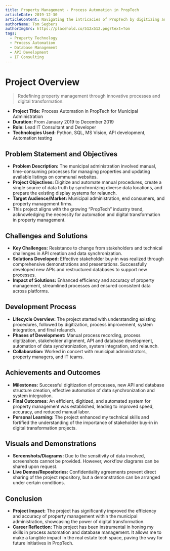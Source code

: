 ```yaml
---
title: Property Management - Process Automation in PropTech
articleDate: 2019-12-30
articleContent: Navigating the intricacies of PropTech by digitizing and automating manual processes within the municipal administration while ensuring data consistency and improved efficiency.
authorName: Tom Segbers
authorImgSrc: https://placehold.co/512x512.png?text=Tom
tags:
  - Property Technology
  - Process Automation
  - Database Management
  - API Development
  - IT Consulting
---
```


# Project Overview

> Redefining property management through innovative processes and digital transformation.

- **Project Title:** Process Automation in PropTech for Municipal Administration
- **Duration:** From January 2019 to December 2019
- **Role:** Lead IT Consultant and Developer
- **Technologies Used:** Python, SQL, MS Vision, API development, Automation testing

## Problem Statement and Objectives

- **Problem Description:** The municipal administration involved manual, time-consuming processes for managing
  properties and updating available listings on communal websites.
- **Project Objectives:** Digitize and automate manual procedures, create a single source of data truth by synchronizing
  diverse data locations, and prepare the existing display systems for relaunch.
- **Target Audience/Market:** Municipal administration, end consumers, and property management firms.
- This project aligns with the growing “PropTech” industry trend, acknowledging the necessity for automation and digital
  transformation in property management.

## Challenges and Solutions

- **Key Challenges:** Resistance to change from stakeholders and technical challenges in API creation and data
  synchronization.
- **Solutions Developed:** Effective stakeholder buy-in was realized through comprehensive demonstrations and
  presentations. Successfully developed new APIs and restructured databases to support new processes.
- **Impact of Solutions:** Enhanced efficiency and accuracy of property management, streamlined processes and ensured
  consistent data across platforms.

## Development Process

- **Lifecycle Overview:** The project started with understanding existing procedures, followed by digitization, process
  improvement, system integration, and final relaunch.
- **Phases of Development:** Manual process recording, process digitization, stakeholder alignment, API and database
  development, automation of data synchronization, system integration, and relaunch.
- **Collaboration:** Worked in concert with municipal administrators, property managers, and IT teams.

## Achievements and Outcomes

- **Milestones:** Successful digitization of processes, new API and database structure creation, effective automation of
  data synchronization and system integration.
- **Final Outcomes:** An efficient, digitized, and automated system for property management was established, leading to
  improved speed, accuracy, and reduced manual labor.
- **Personal Learning:** The project enhanced my technical skills and fortified the understanding of the importance of
  stakeholder buy-in in digital transformation projects.

## Visuals and Demonstrations

- **Screenshots/Diagrams:** Due to the sensitivity of data involved, screenshots cannot be provided. However, workflow
  diagrams can be shared upon request.
- **Live Demos/Repositories:** Confidentiality agreements prevent direct sharing of the project repository, but a
  demonstration can be arranged under certain conditions.

## Conclusion

- **Project Impact:** The project has significantly improved the efficiency and accuracy of property management within
  the municipal administration, showcasing the power of digital transformation.
- **Career Reflection:** This project has been instrumental in honing my skills in process automation and database
  management. It allows me to make a tangible impact in the real estate tech space, paving the way for future
  initiatives in PropTech.
